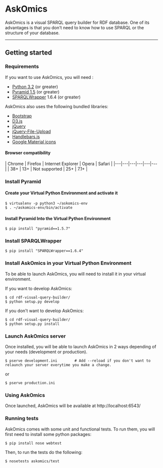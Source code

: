 # AskOmics

AskOmics is a visual SPARQL query builder for RDF database. One of its advantages
is that you don't need to know how to use SPARQL or the structure of your database.

------------------
## Getting started

### Requirements

If you want to use AskOmics, you will need :

* [Python 3.2](https://www.python.org/downloads/) (or greater)
* [Pyramid 1.5](http://www.pylonsproject.org) (or greater)
* [SPARQLWrapper](https://rdflib.github.io/sparqlwrapper/) 1.6.4 (or greater)

AskOmics also uses the following bundled libraries:

* [Bootstrap](http://getbootstrap.com)
* [D3.js](http://d3js.org)
* [jQuery](http://jquery.com)
* [jQuery-File-Upload](https://github.com/blueimp/jQuery-File-Upload)
* [Handlebars.js](http://handlebarsjs.com/)
* [Google Material icons](https://design.google.com/icons/)

#### Browser compatibility

| Chrome | Firefox | Internet Explorer | Opera | Safari |
|---|---|---|---|---|---|
| 38+  | 13+  | Not supported  | 25+  |  7.1+ |

### Install Pyramid

#### Create your Virtual Python Environment and activate it

```
$ virtualenv -p python3 ~/askomics-env
$ . ~/askomics-env/bin/activate
```

#### Install Pyramid Into the Virtual Python Environment

```
$ pip install "pyramid==1.5.7"
```

### Install SPARQLWrapper

```
$ pip install "SPARQLWrapper==1.6.4"
```

### Install AskOmics in your Virtual Python Environment

To be able to launch AskOmics, you will need to install it in your virtual environment.

If you want to develop AskOmics:
```
$ cd rdf-visual-query-builder/
$ python setup.py develop
```

If you don't want to develop AskOmics:
```
$ cd rdf-visual-query-builder/
$ python setup.py install
```

### Launch AskOmics server

Once installed, you will be able to launch AskOmics in 2 ways depending of your needs (development or production).

```
$ pserve development.ini 		# Add --reload if you don't want to relaunch your server everytime you make a change.
```
or

```
$ pserve production.ini
```

### Using AskOmics

Once launched, AskOmics will be available at http://localhost:6543/

### Running tests

AskOmics comes with some unit and functional tests.
To run them, you will first need to install some python packages:

```
$ pip install nose webtest
```

Then, to run the tests do the following:

```
$ nosetests askomics/test
```
